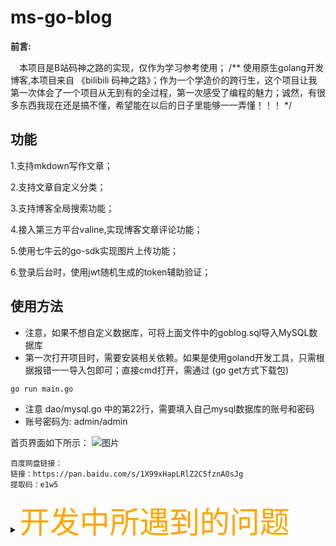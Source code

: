 # ms-go-blog

<b>前言:</b>  

&emsp;本项目是B站码神之路的实现，仅作为学习参考使用；
/**
使用原生golang开发博客,本项目来自 《bilibili 码神之路》；作为一个学造价的跨行生，这个项目让我第一次体会了一个项目从无到有的全过程，第一次感受了编程的魅力；诚然，有很多东西我现在还是搞不懂，希望能在以后的日子里能够一一弄懂！！！
*/



## 功能

1.支持mkdown写作文章；

2.支持文章自定义分类；

3.支持博客全局搜索功能；

4.接入第三方平台valine,实现博客文章评论功能；

5.使用七牛云的go-sdk实现图片上传功能；

6.登录后台时，使用jwt随机生成的token辅助验证；

## 使用方法
- 注意，如果不想自定义数据库，可将上面文件中的goblog.sql导入MySQL数据库
- 第一次打开项目时，需要安装相关依赖。如果是使用goland开发工具，只需根据报错一一导入包即可；直接cmd打开，需通过 (go get方式下载包)
```
go run main.go
```
- 注意 dao/mysql.go 中的第22行，需要填入自己mysql数据库的账号和密码
- 账号密码为: admin/admin

首页界面如下所示：
![图片](https://user-images.githubusercontent.com/102449999/187653610-5a5d8eef-0f38-4584-a1d7-4abf5c4e9f1f.png)

```
百度网盘链接：
链接：https://pan.baidu.com/s/1X99xHapLRlZ2C5fznAOsJg 
提取码：e1w5
```

<details>
<summary><font size="20" color="orange">开发中所遇到的问题</font></summary>
<pre><code>
- 问题1：未更改golang语句中的连接数据库密码，导致不能正确连接数据库。
![图片](https://user-images.githubusercontent.com/102449999/184500068-d84b5dde-fbd1-4c6d-bd1b-1d2a9ecd0040.png)
<img src="https://user-images.githubusercontent.com/102449999/184500068-d84b5dde-fbd1-4c6d-bd1b-1d2a9ecd0040.png">
</code></pre>
</details>

